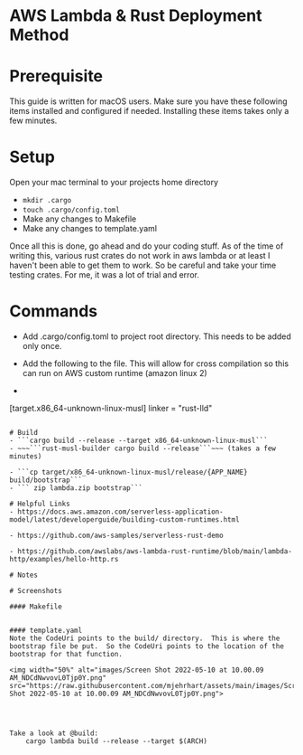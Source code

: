 # AWS Lambda & Rust Deployment Method

# Prerequisite
This guide is written for macOS users. Make sure you have these following items installed and configured if needed. Installing these items takes only a few minutes.

# Setup
Open your mac terminal to your projects home directory
 
- ```mkdir .cargo```
- ```touch .cargo/config.toml```
- Make any changes to Makefile
- Make any changes to template.yaml  

Once all this is done, go ahead and do your coding stuff.  As of the time of writing this, various rust crates do not work in aws lambda or at least I haven't been able to get them to work.  So be careful and take your time testing crates.  For me, it was a lot of trial and error.  

# Commands

- Add .cargo/config.toml to project root directory. This needs to be added only once.

- Add the following to the file. This will allow for cross compilation so this can run on AWS custom runtime (amazon linux 2)

- ```bash
[target.x86_64-unknown-linux-musl]
linker = "rust-lld"
```
 
# Build
- ```cargo build --release --target x86_64-unknown-linux-musl```
- ~~~```rust-musl-builder cargo build --release```~~~ (takes a few minutes)

- ```cp target/x86_64-unknown-linux-musl/release/{APP_NAME} build/bootstrap```
- ``` zip lambda.zip bootstrap```

# Helpful Links
- https://docs.aws.amazon.com/serverless-application-model/latest/developerguide/building-custom-runtimes.html

- https://github.com/aws-samples/serverless-rust-demo

- https://github.com/awslabs/aws-lambda-rust-runtime/blob/main/lambda-http/examples/hello-http.rs

# Notes

# Screenshots  

#### Makefile


#### template.yaml
Note the CodeUri points to the build/ directory.  This is where the bootstrap file be put.  So the CodeUri points to the location of the bootstrap for that function.  

<img width="50%" alt="images/Screen Shot 2022-05-10 at 10.00.09 AM_NDCdNwvovL0Tjp0Y.png" src="https://raw.githubusercontent.com/mjehrhart/assets/main/images/Screen Shot 2022-05-10 at 10.00.09 AM_NDCdNwvovL0Tjp0Y.png">  

  

	  
Take a look at @build:  
 	cargo lambda build --release --target $(ARCH)
